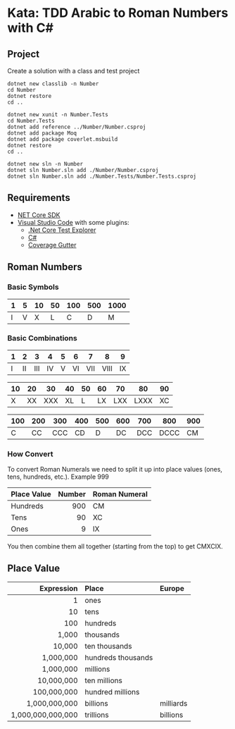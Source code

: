 # Kata: TDD Arabic to Roman Numbers with C# #

## Project ##

Create a solution with a class and test project

```shell
dotnet new classlib -n Number
cd Number
dotnet restore
cd ..

dotnet new xunit -n Number.Tests
cd Number.Tests
dotnet add reference ../Number/Number.csproj
dotnet add package Moq
dotnet add package coverlet.msbuild
dotnet restore
cd ..

dotnet new sln -n Number
dotnet sln Number.sln add ./Number/Number.csproj
dotnet sln Number.sln add ./Number.Tests/Number.Tests.csproj
```

## Requirements ##

* [NET Core SDK](https://www.microsoft.com/net/download)
* [Visual Studio Code](https://code.visualstudio.com/) with some plugins:
  * [.Net Core Test Explorer](https://marketplace.visualstudio.com/items?itemName=formulahendry.dotnet-test-explorer)
  * [C#](https://marketplace.visualstudio.com/items?itemName=ms-vscode.csharp)
  * [Coverage Gutter](https://marketplace.visualstudio.com/items?itemName=ryanluker.vscode-coverage-gutters)

## Roman Numbers ##

### Basic Symbols ###

| 1 | 5 | 10 | 50 | 100 | 500 | 1000 |
| - | - | -- | -- | --- | --- | ---- |
| I | V | X  | L  | C   | D   | M    |

### Basic Combinations ###

| 1 | 2 | 3 | 4 | 5 | 6 | 7 | 8 | 9 |
| - | -- | --- | -- | - | -- | --- | ---- | -- |
| I | II | III | IV | V | VI | VII | VIII | IX |

| 10 | 20 | 30 | 40 | 50 | 60 | 70 | 80 | 90 |
| - | -- | --- | -- | - | -- | --- | ---- | -- |
| X | XX | XXX | XL | L | LX | LXX | LXXX | XC |

| 100 | 200 | 300 | 400 | 500 | 600 | 700 | 800 | 900 |
| - | -- | --- | -- | - | -- | --- | ---- | -- |
| C | CC | CCC | CD | D | DC | DCC | DCCC | CM |

### How Convert ###

To convert Roman Numerals we need to split it up into place values (ones, tens, hundreds, etc.). Example 999

| Place Value | Number | Roman Numeral |
| :---------- | -----: | :------------ |
| Hundreds    |    900 | CM            |
| Tens        |     90 | XC            |
| Ones        |      9 | IX            |

You then combine them all together (starting from the top) to get CMXCIX.

## Place Value ##

| Expression        | Place              | Europe    |
| ----------------: | :----------------- | :-------- |
|                 1 | ones               |           |
|                10 | tens               |           |
|               100 | hundreds           |           |
|             1,000 | thousands          |           |
|            10,000 | ten thousands      |           |
|         1,000,000 | hundreds thousands |           |
|         1,000,000 | millions           |           |
|        10,000,000 | ten millions       |           |
|       100,000,000 | hundred millions   |           |
|     1,000,000,000 | billions           | milliards |
| 1,000,000,000,000 | trillions          | billions  |